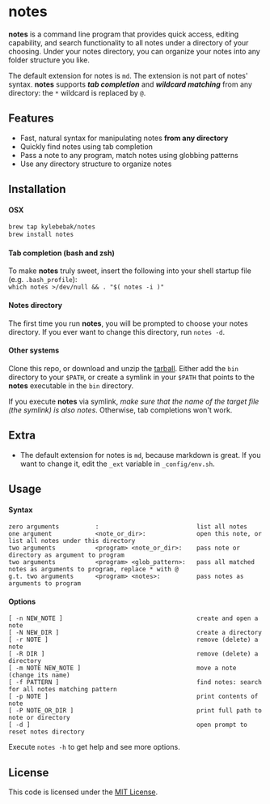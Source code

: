 notes
=====

**notes** is a command line program that provides quick access, editing capability, and search functionality to all notes under a directory of your choosing. Under your notes directory, you can organize your notes into any folder structure you like.

The default extension for notes is `md`. The extension is not part of notes' syntax. **notes** supports **_tab completion_** and **_wildcard matching_** from any directory: the `*` wildcard is replaced by `@`.


## Features

* Fast, natural syntax for manipulating notes **from any directory**
* Quickly find notes using tab completion
* Pass a note to any program, match notes using globbing patterns
* Use any directory structure to organize notes


## Installation

#### OSX
```sh
brew tap kylebebak/notes
brew install notes
```

#### Tab completion (bash and zsh)
To make **notes** truly sweet, insert the following into your shell startup file (e.g. `.bash_profile`):  
`which notes >/dev/null && . "$( notes -i )"`

#### Notes directory
The first time you run **notes**, you will be prompted to choose your notes directory. If you ever want to change this directory, run `notes -d`.

#### Other systems

Clone this repo, or download and unzip the [tarball](https://github.com/kylebebak/notes/archive/1.0.0.tar.gz). Either add the `bin` directory to your `$PATH`, or create a symlink in your `$PATH` that points to the **notes** executable in the `bin` directory.

If you execute **notes** via symlink, *make sure that the name of the target file (the symlink) is also notes*. Otherwise, tab completions won't work.


## Extra

* The default extension for notes is `md`, because markdown is great. If you want to change it, edit the `_ext` variable in `_config/env.sh`.


## Usage

#### Syntax
```
zero arguments          :                           list all notes
one argument            <note_or_dir>:              open this note, or list all notes under this directory
two arguments           <program> <note_or_dir>:    pass note or directory as argument to program
two arguments           <program> <glob_pattern>:   pass all matched notes as arguments to program, replace * with @
g.t. two arguments      <program> <notes>:          pass notes as arguments to program
```

#### Options
```
[ -n NEW_NOTE ]                                     create and open a note
[ -N NEW_DIR ]                                      create a directory
[ -r NOTE ]                                         remove (delete) a note
[ -R DIR ]                                          remove (delete) a directory
[ -m NOTE NEW_NOTE ]                                move a note (change its name)
[ -f PATTERN ]                                      find notes: search for all notes matching pattern
[ -p NOTE ]                                         print contents of note
[ -P NOTE_OR_DIR ]                                  print full path to note or directory
[ -d ]                                              open prompt to reset notes directory                                  
```

Execute `notes -h` to get help and see more options.


## License
This code is licensed under the [MIT License](https://opensource.org/licenses/MIT).
